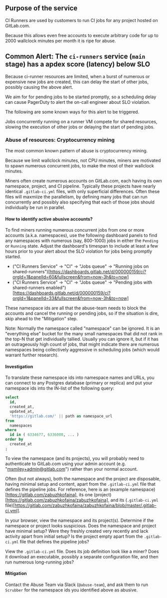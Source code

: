 ## Purpose of the service

CI Runners are used by customers to run CI jobs for any project hosted on GitLab.com.

Because this allows even free accounts to execute arbitrary code for up to 2000 wallclock minutes per month
it is ripe for abuse.

## Common Alert: The `ci-runners` service (`main` stage) has a apdex score (latency) below SLO

Because ci-runner resources are limited, when a burst of numerous or expensive new jobs are created,
this can delay the start of other jobs, possibly causing the above alert.

We aim for for pending jobs to be started promptly, so a scheduling delay can cause PagerDuty to alert the
on-call engineer about SLO violation.

The following are some known ways for this alert to be triggered.

Jobs concurrently running on a runner VM compete for shared resources, slowing the execution of other jobs or delaying the
start of pending jobs.

### Abuse of resources: Cryptocurrency mining

The most common known pattern of abuse is cryptocurrency mining.

Because we limit wallclock minutes, not CPU minutes, miners are motivated to spawn numerous concurrent jobs, to make the most of their wallclock minutes.

Miners often create numerous accounts on GitLab.com, each having its own namespace, project, and CI pipeline.  Typically these projects have nearly identical `.gitlab-ci.yml` files, with only superficial differences.  Often these files will maxmiize the parallelism, by defining many jobs that can run concurrently and possibly also specifying that each of those jobs should individually be run in parallel.

#### How to identify active abusive accounts?

To find miners running numerous concurrent jobs from one or more accounts (a.k.a. namespaces), use the following dashboard panels to find any namespaces with numerous (say, 800-1000) jobs in either the `Pending` or `Running` state.  Adjust the dashboard's timespan to include at least a few hours prior to your alert about the SLO violation for jobs being promptly started.

* ("CI Runners Service" -> "CI" -> "Jobs queue" -> "Running jobs on shared-runners")[https://dashboards.gitlab.net/d/000000159/ci?orgId=1&panelId=60&fullscreen&from=now-3h&to=now]
* ("CI Runners Service" -> "CI" -> "Jobs queue" -> "Pending jobs with shared-runners enabled")[https://dashboards.gitlab.net/d/000000159/ci?orgId=1&panelId=33&fullscreen&from=now-3h&to=now]

These namespace ids are all that the abuse-team needs to block the accounts and cancel the running or pending jobs, so if the situation is dire, skip ahead to the "Mitigation" step.

Note: Normally the namespace called "namespace" can be ignored.  It is an "everything else" bucket for the many small namespaces that did not rank in the top-N that get individually tallied.  Usually you can ignore it, but if it has an outrageously high count of jobs, that might indicate there are numerous namespaces being collectively aggressive in scheduling jobs (which would warrant further research).

#### Investigation

To translate these namespace ids into namespace names and URLs, you can connect to any Postgres database (primary or replica) and put your namespace ids into the IN-list of the following query:

```sql
select
  id,
  created_at,
  updated_at,
  'https://gitlab.com/' || path as namespace_url
from
  namespaces
where
  id in ( 6334677, 6336008, ... )
order by
  created_at
;
```

To view the namespace (and its projects), you will probably need to authenticate to GitLab.com using your admin account (e.g. "msmiley+admin@gitlab.com") rather than your normal account.

Often (but not always), both the namespace and the project are disposable, having minimal setup and content, apart from the `.gitlab-ci.yml` file that defines the pipeline jobs.  For reference, here is an (example namespace)[https://gitlab.com/zabuzhkofaina], its one (project)[https://gitlab.com/zabuzhkofaina/zabuzhkofaina], and its (`.gitlab-ci.yml` file)[https://gitlab.com/zabuzhkofaina/zabuzhkofaina/blob/master/.gitlab-ci.yml].

In your browser, view the namespace and its project(s).  Determine if the namespace or project looks suspicious.  Does the namespace and project have minimal setup?  Were they freshly created very recently and lack activity apart from initial setup?  Is the project empty apart from the `.gitlab-ci.yml` file that defines the pipeline jobs?

View the `.gitlab-ci.yml` file.  Does its job definition look like a miner?  Does it download an executable, possibly a separate configuration file, and then run numerous long-running jobs?

#### Mitigation

Contact the Abuse Team via Slack (`@abuse-team`), and ask them to run `Scrubber` for the namespace ids you identified above as abusive.

